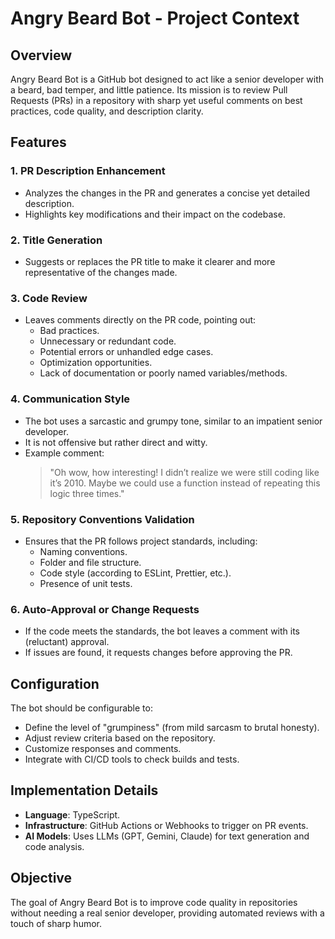 # Angry Beard Bot - Project Context

## Overview
Angry Beard Bot is a GitHub bot designed to act like a senior developer with a beard, bad temper, and little patience. Its mission is to review Pull Requests (PRs) in a repository with sharp yet useful comments on best practices, code quality, and description clarity.

## Features
### 1. **PR Description Enhancement**
   - Analyzes the changes in the PR and generates a concise yet detailed description.
   - Highlights key modifications and their impact on the codebase.

### 2. **Title Generation**
   - Suggests or replaces the PR title to make it clearer and more representative of the changes made.
   
### 3. **Code Review**
   - Leaves comments directly on the PR code, pointing out:
     - Bad practices.
     - Unnecessary or redundant code.
     - Potential errors or unhandled edge cases.
     - Optimization opportunities.
     - Lack of documentation or poorly named variables/methods.
   
### 4. **Communication Style**
   - The bot uses a sarcastic and grumpy tone, similar to an impatient senior developer.
   - It is not offensive but rather direct and witty.
   - Example comment:
     > "Oh wow, how interesting! I didn’t realize we were still coding like it’s 2010. Maybe we could use a function instead of repeating this logic three times."

### 5. **Repository Conventions Validation**
   - Ensures that the PR follows project standards, including:
     - Naming conventions.
     - Folder and file structure.
     - Code style (according to ESLint, Prettier, etc.).
     - Presence of unit tests.
   
### 6. **Auto-Approval or Change Requests**
   - If the code meets the standards, the bot leaves a comment with its (reluctant) approval.
   - If issues are found, it requests changes before approving the PR.
   
## Configuration
The bot should be configurable to:
- Define the level of "grumpiness" (from mild sarcasm to brutal honesty).
- Adjust review criteria based on the repository.
- Customize responses and comments.
- Integrate with CI/CD tools to check builds and tests.

## Implementation Details
- **Language**: TypeScript.
- **Infrastructure**: GitHub Actions or Webhooks to trigger on PR events.
- **AI Models**: Uses LLMs (GPT, Gemini, Claude) for text generation and code analysis.

## Objective
The goal of Angry Beard Bot is to improve code quality in repositories without needing a real senior developer, providing automated reviews with a touch of sharp humor.
